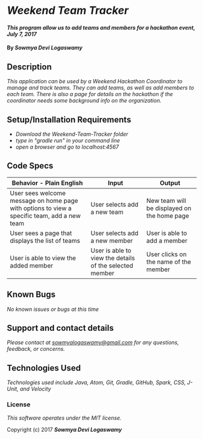 # _Weekend Team Tracker_

#### _This program allow us to add teams and members for a hackathon event, July 7, 2017_

#### By _**Sowmya Devi Logaswamy**_

## Description

_This application can be used by a Weekend Hackathon Coordinator to manage and track teams. They can add teams, as well as add members to each team. There is also a page for details on the hackathon if the coordinator needs some background info on the organization._

## Setup/Installation Requirements

* _Download the Weekend-Team-Tracker folder_
* _type in "gradle run" in your command line_
* _open a browser and go to localhost:4567_

## Code Specs

|Behavior - Plain English|Input|Output|
|---|---|---|
|User sees welcome message on home page with options to view a specific team, add a new team|User selects add a new team|New team will be displayed on the home page|
|User sees a page that displays the list of teams|User selects add a new member|User is able to add a member|User clicks on add a member link|
|User is able to view the added member|User is able to view the details of the selected member|User clicks on the name of the member|Details of a member is shown||Take to home page|Click back button|User is taken to home page|

## Known Bugs

_No known issues or bugs at this time_

## Support and contact details

_Please contact at sowmyalogaswamy@gmail.com for any questions, feedback, or concerns._

## Technologies Used

_Technologies used include Java, Atom, Git, Gradle, GitHub, Spark, CSS, J-Unit, and Velocity_

### License

*This software operates under the MIT license.*

Copyright (c) 2017 **_Sowmya Devi Logaswamy_**
